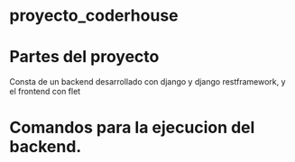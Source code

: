 # proyecto_coderhouse

# Partes del proyecto
Consta de un backend desarrollado con django y django restframework, y el frontend con flet

# Comandos para la ejecucion del backend.

